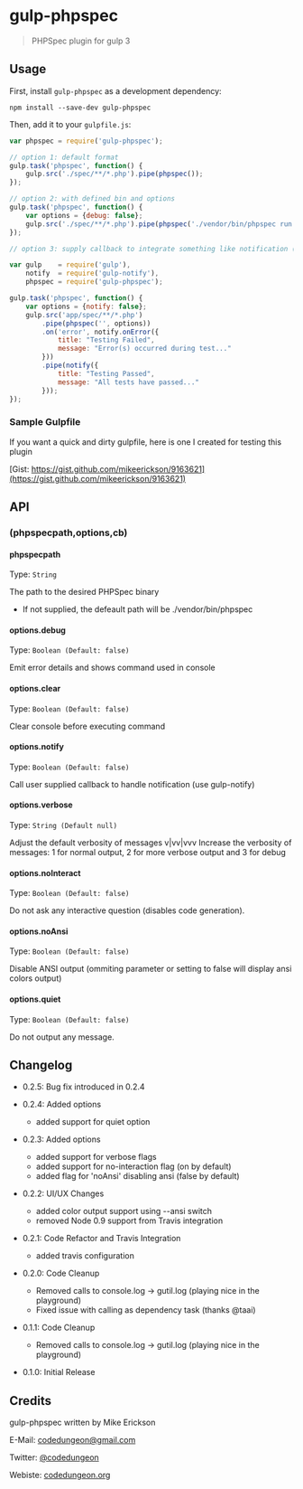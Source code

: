 # gulp-phpspec
> PHPSpec plugin for gulp 3

## Usage

First, install `gulp-phpspec` as a development dependency:

```shell
npm install --save-dev gulp-phpspec
```

Then, add it to your `gulpfile.js`:

```javascript
var phpspec = require('gulp-phpspec');

// option 1: default format
gulp.task('phpspec', function() {
	gulp.src('./spec/**/*.php').pipe(phpspec());
});

// option 2: with defined bin and options
gulp.task('phpspec', function() {
	var options = {debug: false};
	gulp.src('./spec/**/*.php').pipe(phpspec('./vendor/bin/phpspec run',options));
});

// option 3: supply callback to integrate something like notification (using gulp-notify)

var gulp    = require('gulp'),
    notify  = require('gulp-notify'),
    phpspec = require('gulp-phpspec');

gulp.task('phpspec', function() {
	var options = {notify: false};
	gulp.src('app/spec/**/*.php')
		.pipe(phpspec('', options))
		.on('error', notify.onError({
			title: "Testing Failed",
			message: "Error(s) occurred during test..."
		}))
		.pipe(notify({
			title: "Testing Passed",
			message: "All tests have passed..."
		}));
});

```

### Sample Gulpfile

If you want a quick and dirty gulpfile, here is one I created for testing this plugin

[Gist: https://gist.github.com/mikeerickson/9163621](https://gist.github.com/mikeerickson/9163621)


## API

### (phpspecpath,options,cb)

#### phpspecpath

Type: `String`

The path to the desired PHPSpec binary
- If not supplied, the defeault path will be ./vendor/bin/phpspec

#### options.debug
Type: `Boolean (Default: false)`

Emit error details and shows command used in console

#### options.clear
Type: `Boolean (Default: false)`

Clear console before executing command


#### options.notify
Type: `Boolean (Default: false)`

Call user supplied callback to handle notification (use gulp-notify)

#### options.verbose
Type: `String (Default null)`

Adjust the default verbosity of messages
v|vv|vvv Increase the verbosity of messages: 1 for normal output, 2 for more verbose output and 3 for debug

#### options.noInteract
Type: `Boolean (Default: false)`

Do not ask any interactive question (disables code generation).

#### options.noAnsi
Type: `Boolean (Default: false)`

Disable ANSI output (ommiting parameter or setting to false will display ansi colors output)

#### options.quiet
Type: `Boolean (Default: false)`

Do not output any message.


## Changelog

- 0.2.5: Bug fix introduced in 0.2.4

- 0.2.4: Added options
    - added support for quiet option
    
- 0.2.3: Added options
    - added support for verbose flags
    - added support for no-interaction flag (on by default)
    - added flag for 'noAnsi' disabling ansi (false by default)
    
- 0.2.2: UI/UX Changes
    - added color output support using --ansi switch
    - removed Node 0.9 support from Travis integration
    
- 0.2.1: Code Refactor and Travis Integration
    - added travis configuration

- 0.2.0: Code Cleanup
    - Removed calls to console.log -> gutil.log (playing nice in the playground)
    - Fixed issue with calling as dependency task (thanks @taai)

- 0.1.1: Code Cleanup
    - Removed calls to console.log -> gutil.log (playing nice in the playground)

- 0.1.0: Initial Release

## Credits

gulp-phpspec written by Mike Erickson

E-Mail: [codedungeon@gmail.com](mailto:codedungeon@gmail.com)

Twitter: [@codedungeon](http://twitter.com/codedungeon)

Webiste: [codedungeon.org](http://codedungeon.org)